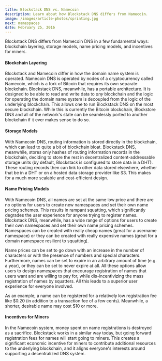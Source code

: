 ```yaml
---
title: Blockstack DNS vs. Namecoin
description: Learn about how Blockstack DNS differs from Namecoin.
image: /images/article-photos/sprinting.jpg
next: namespaces
date: February 25, 2016
---
```


Blockstack DNS differs from Namecoin DNS in a few fundamental ways: blockchain layering, storage models, name pricing models, and incentives for miners.

#### Blockchain Layering

Blockstack and Namecoin differ in how the domain name system is operated. Namecoin DNS is operated by nodes of a cryptocurrency called Namecoin, which is a fork of Bitcoin that requires its own separate blockchain. Blockstack DNS, meanwhile, has a portable architecture. It is designed to be able to read and write data to *any* blockchain and the logic for operating the domain name system is decoupled from the logic of the underlying blockchain. This allows one to run Blockstack DNS on the most secure blockchain. While this is currently the Bitcoin blockchain, Blockstore DNS and all of the network's state can be seamlessly ported to another blockchain if it ever makes sense to do so.

#### Storage Models

With Namecoin DNS, routing information is stored directly in the blockchain, which can lead to quite a bit of blockchain bloat. Blockstack DNS, meanwhile, stores only hashes of routing information records in the blockchain, deciding to store the rest in decentralized content-addressable storage units (by default, Blockstack is configured to store data in a DHT). These routing records then can link to other data stored elsewhere, whether that be in a DHT or on a hosted data storage provider like S3. This makes for a much more scalable and cost-efficient design.

#### Name Pricing Models

With Namecoin DNS, all names are set at the same low price and there are no options for users to create new namespaces and set their own name pricing schemes. This results in rampant squatting, which significantly degrades the user experience for anyone trying to register names. Blockstack DNS, meanwhile, has a wide range of options for users to create their own namespaces and set their own name pricing schemes. Namespaces can be created with really cheap names (great for a username namespace) or they can be created with really expensive names (great for a domain namespace resilient to squatting).

Name prices can be set to go down with an increase in the number of characters or with the presence of numbers and special characters. Furthermore, names can be set to expire in an arbitrary amount of time (e.g. a year), or they can be set to never expire at all. All these options allow users to design namespaces that encourage registration of names that users want and are willing to pay for, while dis-incentivizing the mass registration of names by squatters. All this leads to a superior user experience for everyone involved.

As an example, a name can be registered for a relatively low registration fee like $0.20 (in addition to a transaction fee of a few cents). Meanwhile, a shorter, desirable name may cost $10 or more.

#### Incentives for Miners

In the Namecoin system, money spent on name registrations is destroyed as a sacrifice. Blockstack works in a similar way today, but going forward registration fees for names will start going to miners. This creates a significant economic incentive for miners to contribute additional resources to the underlying blockchain, and it aligns everyone's interests around supporting a decentralized DNS system.
